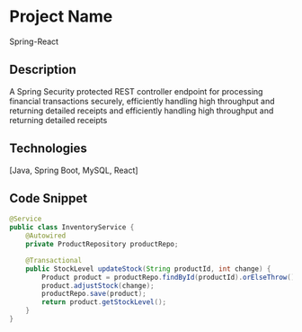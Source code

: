 # Project Name
Spring-React

## Description
A Spring Security protected REST controller endpoint for processing financial transactions securely, efficiently handling high throughput and returning detailed receipts and  efficiently handling high throughput and returning detailed receipts

## Technologies
[Java, Spring Boot, MySQL, React]

## Code Snippet
```java
@Service
public class InventoryService {
    @Autowired
    private ProductRepository productRepo;

    @Transactional
    public StockLevel updateStock(String productId, int change) {
        Product product = productRepo.findById(productId).orElseThrow();
        product.adjustStock(change);
        productRepo.save(product);
        return product.getStockLevel();
    }
}
```


